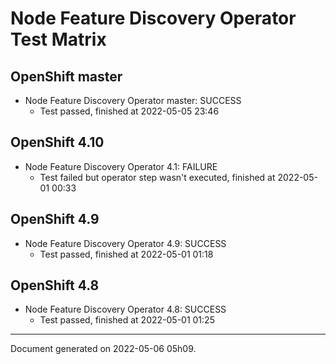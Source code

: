 
Node Feature Discovery Operator Test Matrix
===========================================

OpenShift master
----------------



* Node Feature Discovery Operator master: SUCCESS
  - Test passed, finished at 2022-05-05 23:46






OpenShift 4.10
--------------



* Node Feature Discovery Operator 4.1: FAILURE
  - Test failed but operator step wasn't executed, finished at 2022-05-01 00:33






OpenShift 4.9
-------------



* Node Feature Discovery Operator 4.9: SUCCESS
  - Test passed, finished at 2022-05-01 01:18






OpenShift 4.8
-------------



* Node Feature Discovery Operator 4.8: SUCCESS
  - Test passed, finished at 2022-05-01 01:25






---
Document generated on 2022-05-06 05h09.
